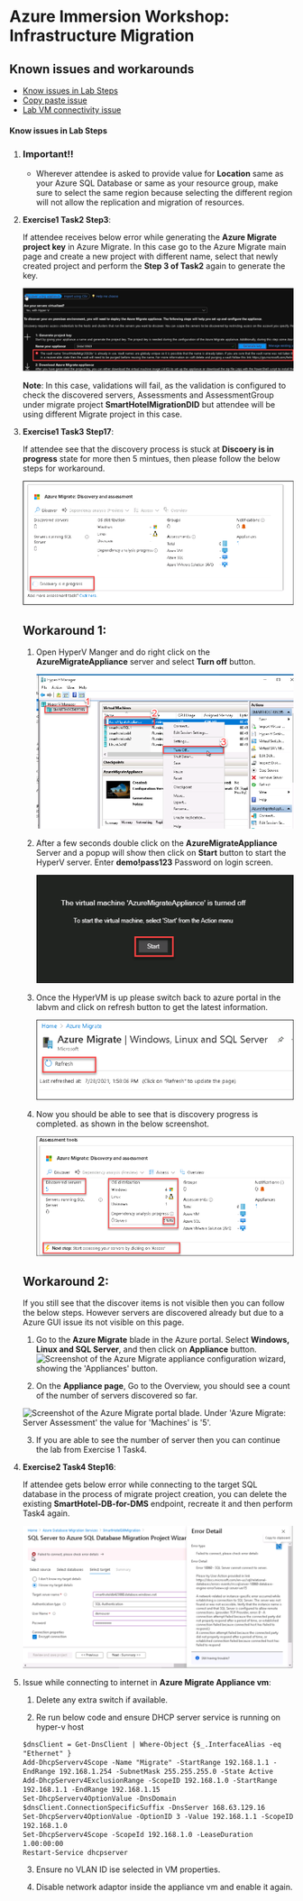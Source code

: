 # Azure Immersion Workshop: Infrastructure Migration

## Known issues and workarounds

- [Know issues in Lab Steps](#know-issues-in-lab-steps)
- [Copy paste issue](https://docs.cloudlabs.ai/Learner/Troubleshooting/CopyPaste)
- [Lab VM connectivity issue](https://docs.cloudlabs.ai/Learner/Troubleshooting/RDP)

#### Know issues in Lab Steps 

1. ### Important!! 


   - Wherever attendee is asked to provide value for **Location** same as your Azure SQL Database or same as your resource group, make sure to select the same region because selecting the different region will not allow the replication and migration of resources. 

1. **Exercise1 Task2 Step3**: 

   If attendee receives below error while generating the **Azure Migrate project key** in Azure Migrate. In this case go to the Azure Migrate main page and create a new project with different name, select that newly created project and perform the **Step 3 of Task2** again to generate the key.
   
   ![](https://github.com/CloudLabsAI-Azure/Know-Before-You-Go/blob/main/media/LOB-issue.png?raw=true)
   
   **Note**: In this case, validations will fail, as the validation is configured to check the discovered servers, Assessments and AssessmentGroup under migrate project **SmartHotelMigrationDID** but attendee will be using different Migrate project in this case.
   

1. **Exercise1 Task3 Step17**: 
    
    If attendee see that the discovery process is stuck at **Discoery is in progress** state for more then 5 mintues, then please follow the below steps for workaround.
    
      ![](https://github.com/CloudLabsAI-Azure/Know-Before-You-Go/blob/main/media/progress.png?raw=true)
   
   ## Workaround 1:
   
    1. Open HyperV Manger and do right click on the **AzureMigrateAppliance** server and select **Turn off** button. 

        ![](https://github.com/CloudLabsAI-Azure/Know-Before-You-Go/blob/main/media/hypervshut.png?raw=true)
      
    1. After a few seconds double click on the **AzureMigrateAppliance** Server and a popup will show then click on **Start** button to start the HyperV server. Enter **demo!pass123** Password on login screen.
    
        ![](https://github.com/CloudLabsAI-Azure/Know-Before-You-Go/blob/main/media/start.png?raw=true)
     
    3. Once the HyperVM is up please switch back to azure portal in the labvm and click on refresh button to get the latest information. 

        ![](https://github.com/CloudLabsAI-Azure/Know-Before-You-Go/blob/main/media/refresh.png?raw=true)
     
    4. Now you should be able to see that is discovery progress is completed. as shown in the below screenshot.

        ![](https://github.com/CloudLabsAI-Azure/Know-Before-You-Go/blob/main/media/done.png?raw=true)

   ## Workaround 2: 
   If you still see that the discover items is not visible then you can follow the below steps. However servers are discovered already but due to a Azure GUI issue its not visible on this page.

    1. Go to the **Azure Migrate** blade in the Azure portal.  Select **Windows, Linux and SQL Server**, and then click on **Appliance** button.
      ![Screenshot of the Azure Migrate appliance configuration wizard, showing the 'Appliances' button.](https://raw.githubusercontent.com/CloudLabs-MCW/MCW-Line-of-business-application-migration/snapshot/Hands-on%20lab/images/Exercise1/Discovered_Servers_Count.png "Appliances")
      
    2. On the **Appliance page**, Go to the Overview, you should see a count of the number of servers discovered so far.
      
    ![Screenshot of the Azure Migrate portal blade. Under 'Azure Migrate: Server Assessment' the value for 'Machines' is '5'.](https://raw.githubusercontent.com/CloudLabs-MCW/MCW-Line-of-business-application-migration/snapshot/Hands-on%20lab/images/Exercise1/Machines.png "Machines")
    
    3. If you are able to see the number of server then you can continue the lab from Exercise 1 Task4. 
     
1. **Exercise2 Task4 Step16**:    

    If attendee gets below error while connecting to the target SQL database in the process of migrate project creation, you can delete the existing **SmartHotel-DB-for-DMS** endpoint, recreate it and then perform Task4 again.
    
    
   ![](https://github.com/CloudLabsAI-Azure/Know-Before-You-Go/blob/main/media/Lob-dms-issue.png?raw=true)
   
1. Issue while connecting to internet in **Azure Migrate Appliance vm**:

      1. Delete any extra switch if available.

      2. Re run below code and ensure DHCP server service is running on hyper-v host
      
      ```
      $dnsClient = Get-DnsClient | Where-Object {$_.InterfaceAlias -eq "Ethernet" }
      Add-DhcpServerv4Scope -Name "Migrate" -StartRange 192.168.1.1 -EndRange 192.168.1.254 -SubnetMask 255.255.255.0 -State Active
      Add-DhcpServerv4ExclusionRange -ScopeID 192.168.1.0 -StartRange 192.168.1.1 -EndRange 192.168.1.15
      Set-DhcpServerv4OptionValue -DnsDomain $dnsClient.ConnectionSpecificSuffix -DnsServer 168.63.129.16
      Set-DhcpServerv4OptionValue -OptionID 3 -Value 192.168.1.1 -ScopeID 192.168.1.0
      Set-DhcpServerv4Scope -ScopeId 192.168.1.0 -LeaseDuration 1.00:00:00
      Restart-Service dhcpserver
      ```
	 3. Ensure no VLAN ID ise selected in VM properties.

	 4. Disable network adaptor inside the appliance vm and enable it again.
